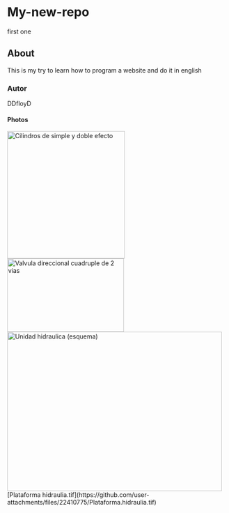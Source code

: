 # My-new-repo
first one
## About
This is my try to learn how to program a website and do it in english
### Autor
DDfloyD
#### Photos
<img width="270" height="292" alt="Cilindros de simple y doble efecto" src="https://github.com/user-attachments/assets/1e6d116a-d6d1-470b-ae1a-7d073ae63530" />
<img width="268" height="168" alt="Valvula direccional cuadruple de 2 vias" src="https://github.com/user-attachments/assets/f99322da-64e2-4017-80fa-7f3d0257828b" />
<img width="493" height="365" alt="Unidad hidraulica (esquema)" src="https://github.com/user-attachments/assets/039b4191-be64-489f-a413-6c8555354dc1" />
[Plataforma hidraulia.tif](https://github.com/user-attachments/files/22410775/Plataforma.hidraulia.tif)



